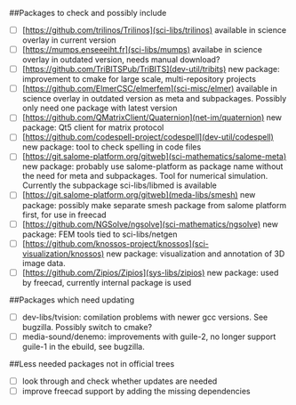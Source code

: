 ##Packages to check and possibly include

- [ ] [https://github.com/trilinos/Trilinos](sci-libs/trilinos) available in science overlay in current version
- [ ] [https://mumps.enseeeiht.fr](sci-libs/mumps) availabe in science overlay in outdated version, needs manual download?
- [ ] [https://github.com/TriBITSPub/TriBITS](dev-util/tribits) new package: improvement to cmake for large scale, multi-repository projects
- [ ] [https://github.com/ElmerCSC/elmerfem](sci-misc/elmer) available in science overlay in outdated version as meta and subpackages. Possibly only need one package with latest version
- [ ] [https://github.com/QMatrixClient/Quaternion](net-im/quaternion) new package: Qt5 client for matrix protocol
- [ ] [https://github.com/codespell-project/codespell](dev-util/codespell) new package: tool to check spelling in code files
- [ ] [https://git.salome-platform.org/gitweb](sci-mathematics/salome-meta) new package: probably use salome-platform as package name without the need for meta and subpackages. Tool for numerical simulation. Currently the subpackage sci-libs/libmed is available
- [ ] [https://git.salome-platform.org/gitweb](meda-libs/smesh) new package: possibly make separate smesh package from salome platform first, for use in freecad
- [ ] [https://github.com/NGSolve/ngsolve](sci-mathematics/ngsolve) new package: FEM tools tied to sci-libs/netgen
- [ ] [https://github.com/knossos-project/knossos](sci-visualization/knossos) new package: visualization and annotation of 3D image data.
- [ ] [https://github.com/Zipios/Zipios](sys-libs/zipios) new package: used by freecad, currently internal package is used

##Packages which need updating

- [ ] dev-libs/tvision: comilation problems with newer gcc versions. See bugzilla. Possibly switch to cmake?
- [ ] media-sound/denemo: improvements with guile-2, no longer support guile-1 in the ebuild, see bugzilla.

##Less needed packages not in official trees
- [ ] look through and check whether updates are needed
- [ ] improve freecad support by adding the missing dependencies
